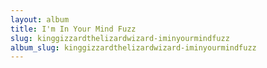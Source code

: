 ```yaml
---
layout: album
title: I'm In Your Mind Fuzz
slug: kinggizzardthelizardwizard-iminyourmindfuzz
album_slug: kinggizzardthelizardwizard-iminyourmindfuzz
---
```

